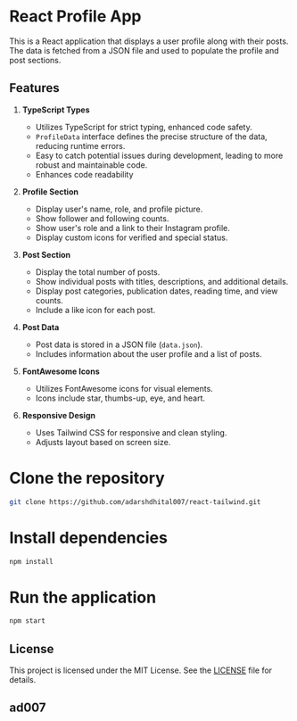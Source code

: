# React Profile App

This is a React application that displays a user profile along with their posts. The data is fetched from a JSON file and used to populate the profile and post sections.

## Features

1. **TypeScript Types**
   - Utilizes TypeScript for strict typing, enhanced code safety.
   - `ProfileData` interface defines the precise structure of the data, reducing runtime errors.
   - Easy to catch potential issues during development, leading to more robust and maintainable code.
   - Enhances code readability 

2. **Profile Section**
   - Display user's name, role, and profile picture.
   - Show follower and following counts.
   - Show user's role and a link to their Instagram profile.
   - Display custom icons for verified and special status.

3. **Post Section**
   - Display the total number of posts.
   - Show individual posts with titles, descriptions, and additional details.
   - Display post categories, publication dates, reading time, and view counts.
   - Include a like icon for each post.

4. **Post Data**
   - Post data is stored in a JSON file (`data.json`).
   - Includes information about the user profile and a list of posts.

5. **FontAwesome Icons**
   - Utilizes FontAwesome icons for visual elements.
   - Icons include star, thumbs-up, eye, and heart.

6. **Responsive Design**
   - Uses Tailwind CSS for responsive and clean styling.
   - Adjusts layout based on screen size.

# Clone the repository
```bash
git clone https://github.com/adarshdhital007/react-tailwind.git
```

# Install dependencies
```bash
npm install
```
# Run the application
```bash
npm start
```

## License

This project is licensed under the MIT License. See the [LICENSE](LICENSE) file for details.

## ad007